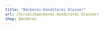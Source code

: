 ```yaml
---
title: "Bäckerei-Konditorei Kleiner"
url: /hirzel/baeckerei-konditorei-kleiner/
shop: Bäckerei
---
```

